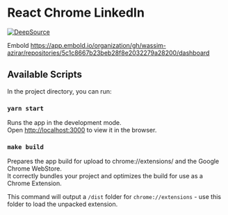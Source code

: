 # React Chrome LinkedIn

[![DeepSource](https://deepsource.io/gh/wassim-azirar/special-eureka.svg/?label=active+issues&show_trend=true&token=McnlFygvdIMbMgiP9q6PVzbW)](https://deepsource.io/gh/wassim-azirar/special-eureka/?ref=repository-badge)

Embold https://app.embold.io/organization/gh/wassim-azirar/repositories/5c1c8667b23beb28f8e2032279a28200/dashboard

## Available Scripts

In the project directory, you can run:

### `yarn start`

Runs the app in the development mode.\
Open [http://localhost:3000](http://localhost:3000) to view it in the browser.

### `make build`

Prepares the app build for upload to chrome://extensions/ and the Google Chrome WebStore. \
It correctly bundles your project and optimizes the build for use as a Chrome Extension.

This command will output a `/dist` folder for `chrome://extensions` - use this folder to load the unpacked extension.
